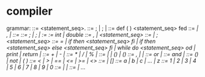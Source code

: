 # compiler

grammar: 
<program> ::= <fdecls> <declarations> <statement_seq>.
<fdecls> ::= <fdec>; | <fdecls> <fdec>; |
<fdec> ::= def <type> <fname> ( <params> ) <declarations> <statement_seq> fed
<params> ::= <type> <var> | <type> <var> , <params> |
<fname> ::= <id>
<declarations> ::= <decl>; | <declarations> <decl>; |
<decl> := <type> <varlist>
<type> := int | double
<varlist> ::= <var>, <varlist> | <var>
<statement_seq> ::= <statement> | <statement>; <statement_seq>
<statement> ::= <var> = <expr> |
            if <bexpr> then <statement_seq> fi |
            if <bexpr> then <statement_seq> else <statement_seq> fi |
            while <bexpr> do <statement_seq> od |
            print <expr> |
            return <expr> |
<expr> ::= <expr> + <term> | <expr> - <term> | <term>
<term> ::= <term> * <factor> | <term> / <factor> | <term> % <factor> | <factor>
<factor> ::= <var> | <number> | (<expr>) | <fname>(<exprseq>)
<exprseq> ::= <expr>, <exprseq> | <expr> |
<bexpr> ::= <bexpr> or <bterm> | <bterm>
<bterm> ::= <bterm> and <bfactor> | <bfactor>
<bfactor> ::= (<bexpr>) | not <bfactor> | (<expr> <comp> <expr>)
<comp> ::= < | > | == | <= | >= | <>
<var> ::= <id> | <id>[<expr>]
<letter> ::= a | b | c | ... | z
<digit> ::= 1 | 2 | 3 | 4 | 5 | 6 | 7 | 8 | 9 | 0
<id> ::= <letter> | <id><letter> | <id><digit>
<number> ::= <integer> | <double>
...
